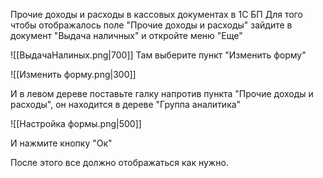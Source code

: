 Прочие доходы и расходы в кассовых документах в 1С БП
Для того чтобы отображалось поле "Прочие доходы и расходы" зайдите в документ "Выдача наличных" и откройте меню "Еще"

![[ВыдачаНалиных.png|700]]
Там выберите пункт "Изменить форму"

![[Изменить форму.png|300]]


И  в левом дереве поставьте галку напротив пункта "Прочие доходы и расходы", он находится в дереве "Группа аналитика"

![[Настройка формы.png|500]]

И нажмите кнопку "Ок"

После этого все должно отображаться как нужно.